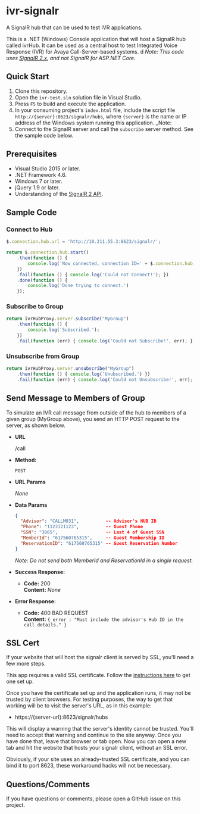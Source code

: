 # ivr-signalr
A SignalR hub that can be used to test IVR applications.

This is a .NET (Windows) Console application that will host a SignalR hub called ivrHub. It can be used as a central host to test Integrated Voice Response (IVR) for Avaya Call-Server-based systems.
d
_Note: This code uses [SignalR 2.x](https://www.asp.net/signalr), and not SignalR for ASP.NET Core._

## Quick Start

1. Clone this repository.
1. Open the `ivr-test.sln` solution file in Visual Studio.
1.  Press `F5` to build and execute the application.
2.  In your consuming project's `index.html` file, include the script file `http://{server}:8623/signalr/hubs`, where `{server}` is the name or IP address of the Windows system running this application. _Note: 
3.  Connect to the SignalR server and call the `subscribe` server method. See the sample code below.

## Prerequisites

* Visual Studio 2015 or later.
* .NET Framework 4.6.
* Windows 7 or later.
* jQuery 1.9 or later.
* Understanding of the [SignalR 2 API](https://www.asp.net/signalr).

## Sample Code
### Connect to Hub

```javascript
$.connection.hub.url = 'http://10.211.55.3:8623/signalr/';

return $.connection.hub.start()
    .then(function () {
        console.log('Now connected, connection ID=' + $.connection.hub.id);
    })
    .fail(function () { console.log('Could not Connect!'); })
    .done(function () {
        console.log('Done trying to connect.')
    });
```

### Subscribe to Group

```javascript
return ivrHubProxy.server.subscribe("MyGroup")
    .then(function () {
        console.log('Subscribed.');
    })
    .fail(function (err) { console.log('Could not Subscribe!', err); });
```

### Unsubscribe from Group

```javascript
return ivrHubProxy.server.unsubscribe("MyGroup")
    .then(function () { console.log('Unubscribed.') })
    .fail(function (err) { console.log('Could not Unsubscribe!', err); });
```


## Send Message to Members of Group

To simulate an IVR call message from outside of the hub to members of a given group (MyGroup above), you send an HTTP POST request to the server, as shown below.

* **URL**

  /call

* **Method:**
  
  `POST`
  
  
*  **URL Params**

	_None_

* **Data Params**

  ```json
  {
    "Advisor": "CALLM031",          -- Advisor's HUB ID
    "Phone": "1123121123",          -- Guest Phone
    "SSN": "3865",                  -- Last 4 of Guest SSN
    "MemberId": "617560765315",     -- Guest Membership ID
    "ReservationID": "617560765315" -- Guest Reservation Number
  }
  ```
  
  _Note: Do not send both MemberId and ReservationId in a single request._

* **Success Response:**
  
  * **Code:** 200 <br />
    **Content:** _None_
 
* **Error Response:**

  * **Code:** 400 BAD REQUEST <br />
    **Content:** `{ error : "Must include the advisor's Hub ID in the call details." }`
  
## SSL Cert

If your website that will host the signalr client is served by SSL, you'll need a few more steps.

This app requires a valid SSL certificate. Follow the 
[instructions here](https://weblog.west-wind.com/posts/2013/sep/23/hosting-signalr-under-sslhttps)
to get one set up.

Once you have the certificate set up and the application runs, it may not be trusted by client browsers.
For testing purposes, the way to get that working will be to visit the server's URL, as in this example:

* https://{server-url}:8623/signalr/hubs

This will display a warning that the server's identity cannot be trusted. You'll need to accept that
warning and continue to the site anyway. Once you have done that, leave that browser or tab open. Now
you can open a new tab and hit the website that hosts your signalr client, without an SSL error.

Obviously, if your site uses an already-trusted SSL certificate, and you can bind it to port
8623, these workaround hacks will not be necessary.

## Questions/Comments
If you have questions or comments, please open a GitHub issue on this project.


